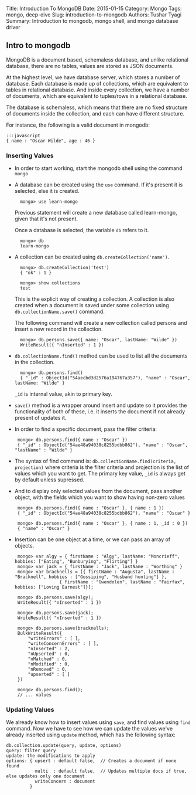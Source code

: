 Title: Introduction To MongoDB
Date: 2015-01-15
Category: Mongo
Tags: mongo, deep-dive
Slug: introduction-to-mongodb
Authors: Tushar Tyagi
Summary: Introduction to mongodb, mongo shell, and mongo database driver

## Intro to mongodb

MongoDB is a document based, schemaless database, and unlike relational
database, there are no tables, values are stored as JSON documents.

At the highest level, we have database server, which stores a number of
database. Each database is made up of collections, which are equivalent to
tables in relational database. And inside every collection, we have a number of
documents, which are equivalent to tuples/rows in a relational database.

The database is schemaless, which means that there are no fixed structure of
documents inside the collection, and each can have different structure.

For instance, the following is a valid document in mongodb:

	:::javascript
	{ name : "Oscar Wilde", age : 46 }
	

### Inserting Values

* In order to start working, start the mongodb shell using the command `mongo`
* A database can be created using the `use` command. If it's present it is
  selected, else it is created. 
		
		mongo> use learn-mongo 
    
	Previous statement will create a new database called learn-mongo, given that
	it's not present.

	Once a database is selected, the variable `db` refers to it.
	
		mongo> db
		learn-mongo

* A collection can be created using `db.createCollection('name')`.

		mongo> db.createCollection('test')
		{ "ok" : 1 }

		mongo> show collections
		test
	
	This is the	explicit way of creating a collection. A collection is also
	created when a document is saved under some collection using
	`db.collectionName.save()` command.

	The following command  will create a new collection called persons and
	insert a new record in the collection. 

		mongo> db.persons.save({ name: "Oscar", lastName: "Wilde" })
		WriteResult({ "nInserted" : 1 })

* `db.collectionName.find()` method can be used to list all the documents in
  the collection.

		mongo> db.persons.find()
		{ "_id" : ObjectId("54aecbd3d2576a194767a357"), "name" : "Oscar", lastName: "Wilde" }

	`_id` is internal value, akin to primary key.

* `save()` method is a wrapper around insert and update so it provides the 
	functionality of both of these, i.e. it inserts the document if not already
	present of updates it. 


*  In order to find a specific document, pass the filter criteria:
  
		mongo> db.persons.find({ name : "Oscar" })
		{ "_id" : ObjectId("54ae48a94038c8255bdbb862"), "name" : "Oscar", "lastName" : "Wilde" }

*  The syntax of find command is: `db.collectionName.find(criteria, projection)`
   where criteria is the filter criteria and projection is the list of values
   which you want to get. The primary key value, `_id` is always get by default
   unless supressed.

*  And to display only selected values from the document, pass another object, 
  with the fields which you want to show having non-zero values
  
    	mongo> db.persons.find({ name : "Oscar" }, { name : 1 })
		{ "_id" : ObjectId("54ae48a94038c8255bdbb862"), "name" : "Oscar" }
    
    	mongo> db.persons.find({ name : "Oscar" }, { name : 1, _id : 0 })
		{ "name" : "Oscar" }
    
  
*  Insertion can be one object at a time, or we can pass an array of objects.
  
    	mongo> var algy = { firstName : "Algy", lastName: "Moncrieff", hobbies: ["Eating", "Bunburying", "Flirting"] }
    	mongo> var jack = { firstName : "Jack", lastName : "Worthing" }
    	mongo> var bracknells = [{ firstName : "Augusta", lastName : "Bracknell", hobbies : ["Gossiping", "Husband hunting"] },
                        { firstName : "Gwendolen", lastName : "Fairfax", hobbies: ["Loving Earnest"]}];
    
    	mongo> db.persons.save(algy);
		WriteResult({ "nInserted" : 1 })
    
    	mongo> db.persons.save(jack);
		WriteResult({ "nInserted" : 1 })
    
    	mongo> db.persons.save(bracknells);
		BulkWriteResult({
			"writeErrors" : [ ],
			"writeConcernErrors" : [ ],
			"nInserted" : 2,
			"nUpserted" : 0,
			"nMatched" : 0,
			"nModified" : 0,
			"nRemoved" : 0,
			"upserted" : [ ]
		})
    
    	mongo> db.persons.find();
		// ... values
    
    
    
### Updating Values

We already know how to insert values using `save`, and find values using `find`
command. Now we have to see how we can update the values we've already inserted
using `update` method, which has the following syntax:

    db.collection.update(query, update, options)
    query: filter query
    update: the modifications to apply
    options: { upsert : default false,  // Creates a document if none found
               multi  : default false,  // Updates multiple docs if true, else updates only one document
               writeConcern : document
             }


    

  
